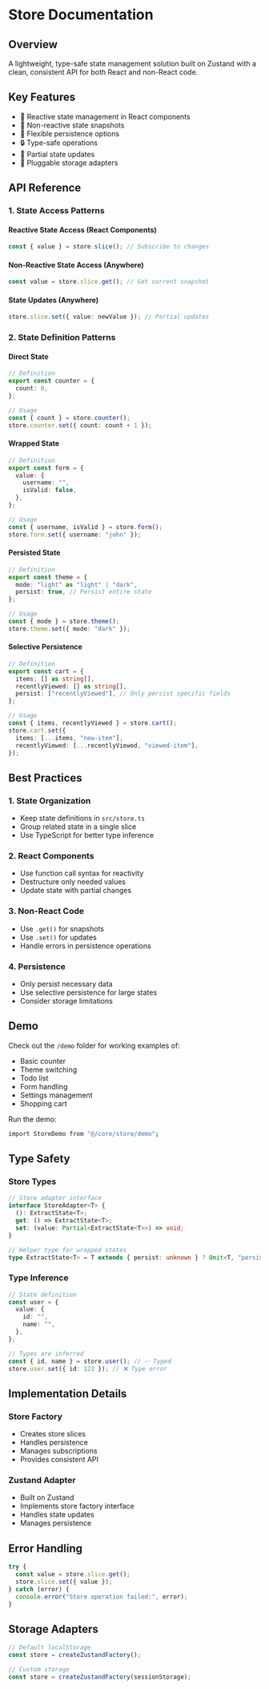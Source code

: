 # Store Documentation

## Overview

A lightweight, type-safe state management solution built on Zustand with a clean, consistent API for both React and non-React code.

## Key Features

- 🔄 Reactive state management in React components
- 📸 Non-reactive state snapshots
- 💾 Flexible persistence options
- 🔒 Type-safe operations
- 🎯 Partial state updates
- 🔌 Pluggable storage adapters

## API Reference

### 1. State Access Patterns

#### Reactive State Access (React Components)

```typescript
const { value } = store.slice(); // Subscribe to changes
```

#### Non-Reactive State Access (Anywhere)

```typescript
const value = store.slice.get(); // Get current snapshot
```

#### State Updates (Anywhere)

```typescript
store.slice.set({ value: newValue }); // Partial updates
```

### 2. State Definition Patterns

#### Direct State

```typescript
// Definition
export const counter = {
  count: 0,
};

// Usage
const { count } = store.counter();
store.counter.set({ count: count + 1 });
```

#### Wrapped State

```typescript
// Definition
export const form = {
  value: {
    username: "",
    isValid: false,
  },
};

// Usage
const { username, isValid } = store.form();
store.form.set({ username: "john" });
```

#### Persisted State

```typescript
// Definition
export const theme = {
  mode: "light" as "light" | "dark",
  persist: true, // Persist entire state
};

// Usage
const { mode } = store.theme();
store.theme.set({ mode: "dark" });
```

#### Selective Persistence

```typescript
// Definition
export const cart = {
  items: [] as string[],
  recentlyViewed: [] as string[],
  persist: ["recentlyViewed"], // Only persist specific fields
};

// Usage
const { items, recentlyViewed } = store.cart();
store.cart.set({
  items: [...items, "new-item"],
  recentlyViewed: [...recentlyViewed, "viewed-item"],
});
```

## Best Practices

### 1. State Organization

- Keep state definitions in `src/store.ts`
- Group related state in a single slice
- Use TypeScript for better type inference

### 2. React Components

- Use function call syntax for reactivity
- Destructure only needed values
- Update state with partial changes

### 3. Non-React Code

- Use `.get()` for snapshots
- Use `.set()` for updates
- Handle errors in persistence operations

### 4. Persistence

- Only persist necessary data
- Use selective persistence for large states
- Consider storage limitations

## Demo

Check out the `/demo` folder for working examples of:

- Basic counter
- Theme switching
- Todo list
- Form handling
- Settings management
- Shopping cart

Run the demo:

```bash
import StoreDemo from "@/core/store/demo";
```

## Type Safety

### Store Types

```typescript
// Store adapter interface
interface StoreAdapter<T> {
  (): ExtractState<T>;
  get: () => ExtractState<T>;
  set: (value: Partial<ExtractState<T>>) => void;
}

// Helper type for wrapped states
type ExtractState<T> = T extends { persist: unknown } ? Omit<T, "persist"> : T;
```

### Type Inference

```typescript
// State definition
const user = {
  value: {
    id: "",
    name: "",
  },
};

// Types are inferred
const { id, name } = store.user(); // ✅ Typed
store.user.set({ id: 123 }); // ❌ Type error
```

## Implementation Details

### Store Factory

- Creates store slices
- Handles persistence
- Manages subscriptions
- Provides consistent API

### Zustand Adapter

- Built on Zustand
- Implements store factory interface
- Handles state updates
- Manages persistence

## Error Handling

```typescript
try {
  const value = store.slice.get();
  store.slice.set({ value });
} catch (error) {
  console.error("Store operation failed:", error);
}
```

## Storage Adapters

```typescript
// Default localStorage
const store = createZustandFactory();

// Custom storage
const store = createZustandFactory(sessionStorage);
```
